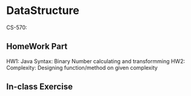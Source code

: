 # DataStructure
CS-570:
## HomeWork Part
HW1: Java Syntax: Binary Number calculating and transformming
HW2: Complexity: Designing function/method on given complexity

## In-class Exercise
